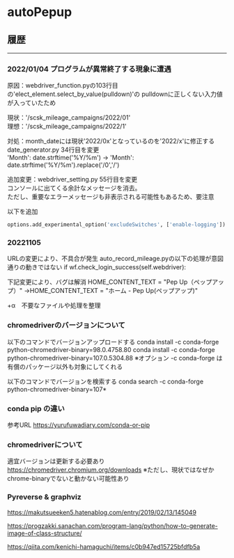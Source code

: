 # autoPepup

## 履歴

***

### 2022/01/04 プログラムが異常終了する現象に遭遇

原因：webdriver_function.pyの103行目の'elect_element.select_by_value(pulldown)'の
pulldownに正しくない入力値が入っていたため  

現状：'/scsk_mileage_campaigns/2022/01'  
理想：'/scsk_mileage_campaigns/2022/1'  

対処：month_dateには現状'2022/0x'となっているのを'2022/x'に修正する
date_generator.py 34行目を変更  
'Month': date.strftime('%Y/%m') → 'Month': date.strftime('%Y/%m').replace('/0','/')  

追加変更：webdriver_setting.py 55行目を変更  
コンソールに出てくる余計なメッセージを消去。  
ただし、重要なエラーメッセージも非表示される可能性もあるため、要注意  

以下を追加

```python
options.add_experimental_option('excludeSwitches', ['enable-logging']) 
```

### 20221105

URLの変更により、不具合が発生
auto_record_mileage.pyの以下の処理が意図通りの動きではない
if wf.check_login_success(self.webdriver):

下記変更により、バグは解消
HOME_CONTENT_TEXT = "Pep Up（ペップアップ）"
→HOME_CONTENT_TEXT = "ホーム - Pep Up(ペップアップ)"

+α　不要なファイルや処理を整理

### chromedriverのバージョンについて

以下のコマンドでバージョンアップロードする
conda install -c conda-forge python-chromedriver-binary=98.0.4758.80
conda install -c conda-forge python-chromedriver-binary=107.0.5304.88
※オプション -c conda-forge は有償のパッケージ以外も対象にしてくれる

以下のコマンドでバージョンを検索する
conda search -c conda-forge python-chromedriver-binary=107*

### conda pip の違い

参考URL
<https://yurufuwadiary.com/conda-or-pip>

### chromedriverについて

適宜バージョンは更新する必要あり
<https://chromedriver.chromium.org/downloads>
※ただし、現状ではなぜかchrome-binaryでないと動かない可能性あり

### Pyreverse & graphviz

<https://makutsueeken5.hatenablog.com/entry/2019/02/13/145049>

<https://progzakki.sanachan.com/program-lang/python/how-to-generate-image-of-class-structure/>

<https://qiita.com/kenichi-hamaguchi/items/c0b947ed15725bfdfb5a>
